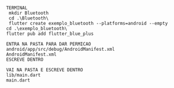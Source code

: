         TERMINAL
         mkdir Bluetooth
         cd .\Bluetooth\ 
         flutter create exemplo_bluetooth --platforms=android --empty
        cd .\exemplo_bluetooth\
        flutter pub add flutter_blue_plus

        ENTRA NA PASTA PARA DAR PERMICAO 
        android/app/src/debug/AndroidManifest.xml
        AndroidManifest.xml
        ESCREVE DENTRO

        VAI NA PASTA E ESCREVE DENTRO
        lib/main.dart
        main.dart